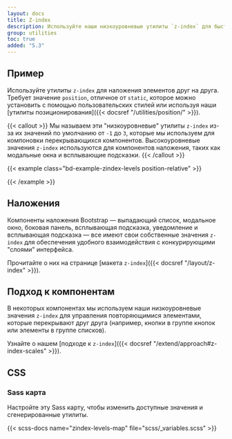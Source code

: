 ```yaml
---
layout: docs
title: Z-index
description: Используйте наши низкоуровневые утилиты `z-index` для быстрого изменения уровня стека элемента или компонента.
group: utilities
toc: true
added: "5.3"
---
```


## Пример

Используйте утилиты `z-index` для наложения элементов друг на друга. Требует значение `position`, отличное от `static`, которое можно установить с помощью пользовательских стилей или используя наши [утилиты позиционирования]({{< docsref "/utilities/position/" >}}).

{{< callout >}}
Мы называем эти "низкоуровневые" утилиты `z-index` из-за их значений по умолчанию от `-1` до `3`, которые мы используем для компоновки перекрывающихся компонентов. Высокоуровневые значения `z-index` используются для компонентов наложения, таких как модальные окна и всплывающие подсказки.
{{< /callout >}}

{{< example class="bd-example-zindex-levels position-relative" >}}
<div class="z-3 position-absolute p-5 rounded-3"></div>
<div class="z-2 position-absolute p-5 rounded-3"></div>
<div class="z-1 position-absolute p-5 rounded-3"></div>
<div class="z-0 position-absolute p-5 rounded-3"></div>
<div class="z-n1 position-absolute p-5 rounded-3"></div>
{{< /example >}}

## Наложения

Компоненты наложения Bootstrap — выпадающий список, модальное окно, боковая панель, всплывающая подсказка, уведомление и всплывающая подсказка — все имеют свои собственные значения `z-index` для обеспечения удобного взаимодействия с конкурирующими "слоями" интерфейса.

Прочитайте о них на странице [макета `z-index`]({{< docsref "/layout/z-index" >}}).

## Подход к компонентам

В некоторых компонентах мы используем наши низкоуровневые значения `z-index` для управления повторяющимися элементами, которые перекрывают друг друга (например, кнопки в группе кнопок или элементы в группе списков).

Узнайте о нашем [подходе к `z-index`]({{< docsref "/extend/approach#z-index-scales" >}}).

## CSS

### Sass карта

Настройте эту Sass карту, чтобы изменить доступные значения и сгенерированные утилиты.

{{< scss-docs name="zindex-levels-map" file="scss/_variables.scss" >}}
